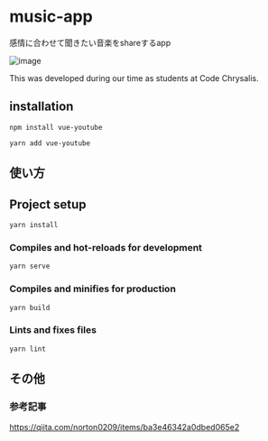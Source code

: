 # music-app

感情に合わせて聞きたい音楽をshareするapp

![image](https://user-images.githubusercontent.com/68062508/116856629-70772500-ac36-11eb-8a0f-e610b32f5fbc.png)

This was developed during our time as students at Code Chrysalis.

## installation
```
npm install vue-youtube
```
```
yarn add vue-youtube
```
## 使い方

## Project setup
```
yarn install
```

### Compiles and hot-reloads for development
```
yarn serve
```

### Compiles and minifies for production
```
yarn build
```

### Lints and fixes files
```
yarn lint
```
## その他
### 参考記事
https://qiita.com/norton0209/items/ba3e46342a0dbed065e2



